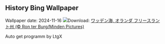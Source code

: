 ## History Bing Wallpaper
Wallpaper date: 2024-11-16
![](https://www.bing.com/th?id=OHR.FrieslandNetherlands_JA-JP3280523442_UHD.jpg&w=1000)Download: [ワッデン海, オランダ フリースラント州 (© Ron ter Burg/Minden Pictures)](https://www.bing.com/th?id=OHR.FrieslandNetherlands_JA-JP3280523442_UHD.jpg)

Auto get programm by LtgX
